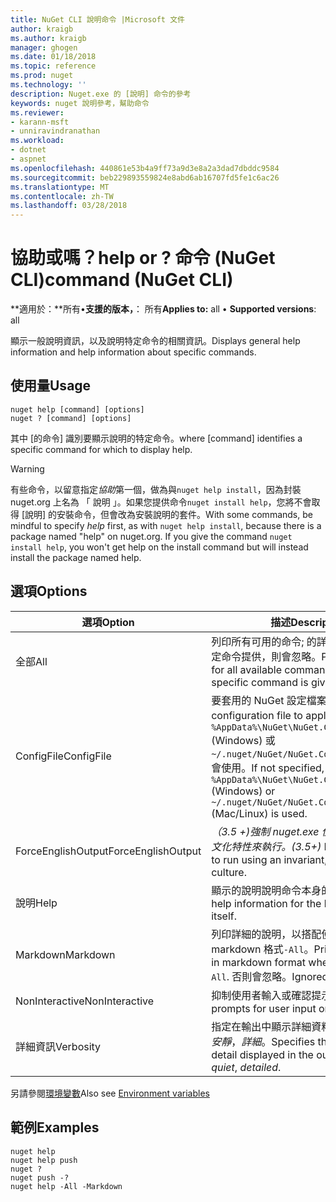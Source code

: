 ```yaml
---
title: NuGet CLI 說明命令 |Microsoft 文件
author: kraigb
ms.author: kraigb
manager: ghogen
ms.date: 01/18/2018
ms.topic: reference
ms.prod: nuget
ms.technology: ''
description: Nuget.exe 的 [說明] 命令的參考
keywords: nuget 說明參考，幫助命令
ms.reviewer:
- karann-msft
- unniravindranathan
ms.workload:
- dotnet
- aspnet
ms.openlocfilehash: 440861e53b4a9ff73a9d3e8a2a3dad7dbddc9584
ms.sourcegitcommit: beb229893559824e8abd6ab16707fd5fe1c6ac26
ms.translationtype: MT
ms.contentlocale: zh-TW
ms.lasthandoff: 03/28/2018
---
```

# <a name="help-or--command-nuget-cli"></a><span data-ttu-id="177e2-104">協助或嗎？</span><span class="sxs-lookup"><span data-stu-id="177e2-104">help or ?</span></span> <span data-ttu-id="177e2-105">命令 (NuGet CLI)</span><span class="sxs-lookup"><span data-stu-id="177e2-105">command (NuGet CLI)</span></span>

<span data-ttu-id="177e2-106">**適用於：**所有&bullet;**支援的版本，**： 所有</span><span class="sxs-lookup"><span data-stu-id="177e2-106">**Applies to:** all &bullet; **Supported versions**: all</span></span>

<span data-ttu-id="177e2-107">顯示一般說明資訊，以及說明特定命令的相關資訊。</span><span class="sxs-lookup"><span data-stu-id="177e2-107">Displays general help information and help information about specific commands.</span></span>

## <a name="usage"></a><span data-ttu-id="177e2-108">使用量</span><span class="sxs-lookup"><span data-stu-id="177e2-108">Usage</span></span>

```cli
nuget help [command] [options]
nuget ? [command] [options]
```

<span data-ttu-id="177e2-109">其中 [的命令] 識別要顯示說明的特定命令。</span><span class="sxs-lookup"><span data-stu-id="177e2-109">where [command] identifies a specific command for which to display help.</span></span>

> [!Warning]
> <span data-ttu-id="177e2-110">有些命令，以留意指定*協助*第一個，做為與`nuget help install`，因為封裝 nuget.org 上名為 「 說明 」。如果您提供命令`nuget install help`，您將不會取得 [說明] 的安裝命令，但會改為安裝說明的套件。</span><span class="sxs-lookup"><span data-stu-id="177e2-110">With some commands, be mindful to specify *help* first, as with `nuget help install`, because there is a package named "help" on nuget.org. If you give the command `nuget install help`, you won't get help on the install command but will instead install the package named help.</span></span>

## <a name="options"></a><span data-ttu-id="177e2-111">選項</span><span class="sxs-lookup"><span data-stu-id="177e2-111">Options</span></span>

| <span data-ttu-id="177e2-112">選項</span><span class="sxs-lookup"><span data-stu-id="177e2-112">Option</span></span> | <span data-ttu-id="177e2-113">描述</span><span class="sxs-lookup"><span data-stu-id="177e2-113">Description</span></span> |
| --- | --- |
| <span data-ttu-id="177e2-114">全部</span><span class="sxs-lookup"><span data-stu-id="177e2-114">All</span></span> | <span data-ttu-id="177e2-115">列印所有可用的命令; 的詳細的說明如果特定命令提供，則會忽略。</span><span class="sxs-lookup"><span data-stu-id="177e2-115">Print detailed help for all available commands; ignored if a specific command is given.</span></span> |
| <span data-ttu-id="177e2-116">ConfigFile</span><span class="sxs-lookup"><span data-stu-id="177e2-116">ConfigFile</span></span> | <span data-ttu-id="177e2-117">要套用的 NuGet 設定檔案。</span><span class="sxs-lookup"><span data-stu-id="177e2-117">The NuGet configuration file to apply.</span></span> <span data-ttu-id="177e2-118">如果未指定， `%AppData%\NuGet\NuGet.Config` (Windows) 或`~/.nuget/NuGet/NuGet.Config`(Mac/Linux) 會使用。</span><span class="sxs-lookup"><span data-stu-id="177e2-118">If not specified, `%AppData%\NuGet\NuGet.Config` (Windows) or `~/.nuget/NuGet/NuGet.Config` (Mac/Linux) is used.</span></span>|
| <span data-ttu-id="177e2-119">ForceEnglishOutput</span><span class="sxs-lookup"><span data-stu-id="177e2-119">ForceEnglishOutput</span></span> | <span data-ttu-id="177e2-120">*（3.5 +)*強制 nuget.exe 使用不變，英文的文化特性來執行。</span><span class="sxs-lookup"><span data-stu-id="177e2-120">*(3.5+)* Forces nuget.exe to run using an invariant, English-based culture.</span></span> |
| <span data-ttu-id="177e2-121">說明</span><span class="sxs-lookup"><span data-stu-id="177e2-121">Help</span></span> | <span data-ttu-id="177e2-122">顯示的說明說明命令本身的資訊。</span><span class="sxs-lookup"><span data-stu-id="177e2-122">Displays help information for the help command itself.</span></span> |
| <span data-ttu-id="177e2-123">Markdown</span><span class="sxs-lookup"><span data-stu-id="177e2-123">Markdown</span></span> | <span data-ttu-id="177e2-124">列印詳細的說明，以搭配使用時的 markdown 格式`-All`。</span><span class="sxs-lookup"><span data-stu-id="177e2-124">Print detailed help in markdown format when used with `-All`.</span></span> <span data-ttu-id="177e2-125">否則會忽略。</span><span class="sxs-lookup"><span data-stu-id="177e2-125">Ignored otherwise.</span></span> |
| <span data-ttu-id="177e2-126">NonInteractive</span><span class="sxs-lookup"><span data-stu-id="177e2-126">NonInteractive</span></span> | <span data-ttu-id="177e2-127">抑制使用者輸入或確認提示。</span><span class="sxs-lookup"><span data-stu-id="177e2-127">Suppresses prompts for user input or confirmations.</span></span> |
| <span data-ttu-id="177e2-128">詳細資訊</span><span class="sxs-lookup"><span data-stu-id="177e2-128">Verbosity</span></span> | <span data-ttu-id="177e2-129">指定在輸出中顯示詳細資料的數量：*正常*，*安靜*，*詳細*。</span><span class="sxs-lookup"><span data-stu-id="177e2-129">Specifies the amount of detail displayed in the output: *normal*, *quiet*, *detailed*.</span></span> |

<span data-ttu-id="177e2-130">另請參閱[環境變數](cli-ref-environment-variables.md)</span><span class="sxs-lookup"><span data-stu-id="177e2-130">Also see [Environment variables](cli-ref-environment-variables.md)</span></span>

## <a name="examples"></a><span data-ttu-id="177e2-131">範例</span><span class="sxs-lookup"><span data-stu-id="177e2-131">Examples</span></span>

```cli
nuget help
nuget help push
nuget ?
nuget push -?
nuget help -All -Markdown
```
